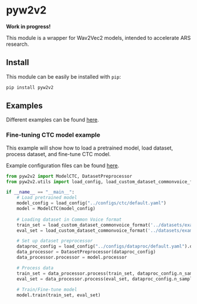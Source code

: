 # pyw2v2

**Work in progress!**

This module is a wrapper for Wav2Vec2 models, intended to accelerate ARS research.

## Install

This module can be easily be installed with `pip`:

```sh
pip install pyw2v2
```

## Examples

Different examples can be found [here](https://github.com/vbrydik/pyw2v2/tree/master/examples/).

### Fine-tuning CTC model example

This example will show how to load a pretrained model,
load dataset, process dataset, and fine-tune CTC model.

Example configuration files can be found [here](https://github.com/vbrydik/pyw2v2/tree/master/configs/).

```py
from pyw2v2 import ModelCTC, DatasetPreprocessor
from pyw2v2.utils import load_config, load_custom_dataset_commonvoice_format

if __name__ == "__main__":
    # Load pretrained model
    model_config = load_config("../configs/ctc/default.yaml")
    model = ModelCTC(model_config)
    
    # Loading dataset in Common Voice format
    train_set = load_custom_dataset_commonvoice_format('../datasets/example', 'train')
    eval_set = load_custom_dataset_commonvoice_format('../datasets/example', 'test')

    # Set up dataset preprocessor
    dataproc_config = load_config("../configs/dataproc/default.yaml").data_proc
    data_processor = DatasetPreprocessor(dataproc_config)
    data_processor.processor = model.processor

    # Process data
    train_set = data_processor.process(train_set, dataproc_config.n_samples_train)
    eval_set = data_processor.process(eval_set, dataproc_config.n_samples_test)
    
    # Train/Fine-tune model
    model.train(train_set, eval_set)
```





